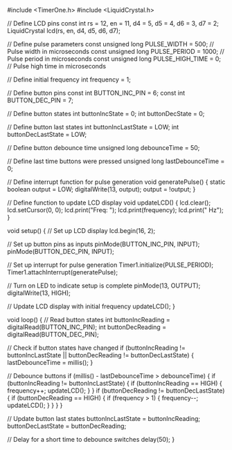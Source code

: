 #include <TimerOne.h>
#include <LiquidCrystal.h>

// Define LCD pins
const int rs = 12, en = 11, d4 = 5, d5 = 4, d6 = 3, d7 = 2;
LiquidCrystal lcd(rs, en, d4, d5, d6, d7);

// Define pulse parameters
const unsigned long PULSE_WIDTH = 500; // Pulse width in microseconds
const unsigned long PULSE_PERIOD = 1000; // Pulse period in microseconds
const unsigned long PULSE_HIGH_TIME = 0; // Pulse high time in microseconds

// Define initial frequency
int frequency = 1;

// Define button pins
const int BUTTON_INC_PIN = 6;
const int BUTTON_DEC_PIN = 7;

// Define button states
int buttonIncState = 0;
int buttonDecState = 0;

// Define button last states
int buttonIncLastState = LOW;
int buttonDecLastState = LOW;

// Define button debounce time
unsigned long debounceTime = 50;

// Define last time buttons were pressed
unsigned long lastDebounceTime = 0;

// Define interrupt function for pulse generation
void generatePulse() {
  static boolean output = LOW;
  digitalWrite(13, output);
  output = !output;
}

// Define function to update LCD display
void updateLCD() {
  lcd.clear();
  lcd.setCursor(0, 0);
  lcd.print("Freq: ");
  lcd.print(frequency);
  lcd.print(" Hz");
}

void setup() {
  // Set up LCD display
  lcd.begin(16, 2);

  // Set up button pins as inputs
  pinMode(BUTTON_INC_PIN, INPUT);
  pinMode(BUTTON_DEC_PIN, INPUT);

  // Set up interrupt for pulse generation
  Timer1.initialize(PULSE_PERIOD);
  Timer1.attachInterrupt(generatePulse);

  // Turn on LED to indicate setup is complete
  pinMode(13, OUTPUT);
  digitalWrite(13, HIGH);

  // Update LCD display with initial frequency
  updateLCD();
}

void loop() {
  // Read button states
  int buttonIncReading = digitalRead(BUTTON_INC_PIN);
  int buttonDecReading = digitalRead(BUTTON_DEC_PIN);

  // Check if button states have changed
  if (buttonIncReading != buttonIncLastState || buttonDecReading != buttonDecLastState) {
    lastDebounceTime = millis();
  }

  // Debounce buttons
  if (millis() - lastDebounceTime > debounceTime) {
    if (buttonIncReading != buttonIncLastState) {
      if (buttonIncReading == HIGH) {
        frequency++;
        updateLCD();
      }
    }
    if (buttonDecReading != buttonDecLastState) {
      if (buttonDecReading == HIGH) {
        if (frequency > 1) {
          frequency--;
          updateLCD();
        }
      }
    }
  }

  // Update button last states
  buttonIncLastState = buttonIncReading;
  buttonDecLastState = buttonDecReading;

  // Delay for a short time to debounce switches
  delay(50);
}
